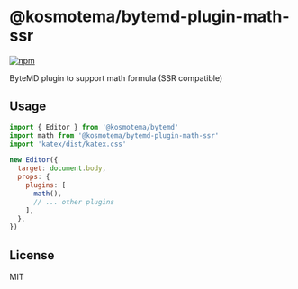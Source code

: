 # @kosmotema/bytemd-plugin-math-ssr

[![npm](https://img.shields.io/npm/v/@kosmotema/bytemd-plugin-math-ssr.svg)](https://npm.im/@kosmotema/bytemd-plugin-math-ssr)

ByteMD plugin to support math formula (SSR compatible)

## Usage

```js
import { Editor } from '@kosmotema/bytemd'
import math from '@kosmotema/bytemd-plugin-math-ssr'
import 'katex/dist/katex.css'

new Editor({
  target: document.body,
  props: {
    plugins: [
      math(),
      // ... other plugins
    ],
  },
})
```

## License

MIT
